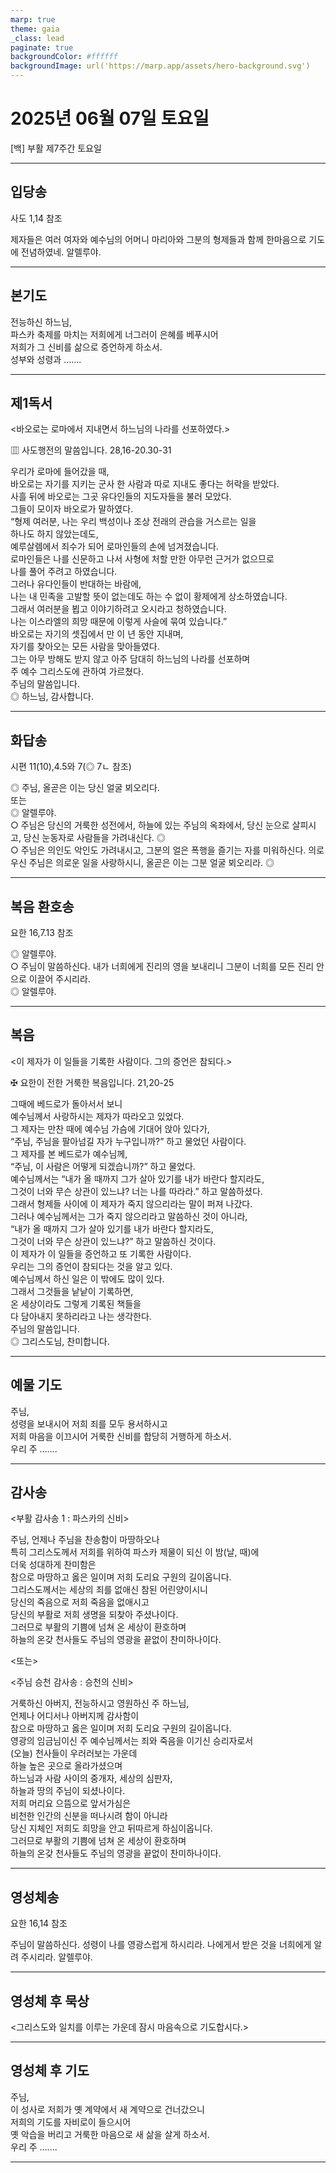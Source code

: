 ```yaml
---
marp: true
theme: gaia
_class: lead
paginate: true
backgroundColor: #ffffff
backgroundImage: url('https://marp.app/assets/hero-background.svg')
---
```


# 2025년 06월 07일 토요일

[백] 부활 제7주간 토요일  




---

## 입당송

사도 1,14 참조

제자들은 여러 여자와 예수님의 어머니 마리아와 그분의 형제들과 함께 한마음으로 기도에 전념하였네. 알렐루야.  
  


---

## 본기도

전능하신 하느님,  
파스카 축제를 마치는 저희에게 너그러이 은혜를 베푸시어  
저희가 그 신비를 삶으로 증언하게 하소서.  
성부와 성령과 …….  
  


---

## 제1독서

<바오로는 로마에서 지내면서 하느님의 나라를 선포하였다.>

▥ 사도행전의 말씀입니다. 28,16-20.30-31

우리가 로마에 들어갔을 때,  
바오로는 자기를 지키는 군사 한 사람과 따로 지내도 좋다는 허락을 받았다.  
사흘 뒤에 바오로는 그곳 유다인들의 지도자들을 불러 모았다.  
그들이 모이자 바오로가 말하였다.  
“형제 여러분, 나는 우리 백성이나 조상 전래의 관습을 거스르는 일을  
하나도 하지 않았는데도,  
예루살렘에서 죄수가 되어 로마인들의 손에 넘겨졌습니다.  
로마인들은 나를 신문하고 나서 사형에 처할 만한 아무런 근거가 없으므로  
나를 풀어 주려고 하였습니다.  
그러나 유다인들이 반대하는 바람에,  
나는 내 민족을 고발할 뜻이 없는데도 하는 수 없이 황제에게 상소하였습니다.  
그래서 여러분을 뵙고 이야기하려고 오시라고 청하였습니다.  
나는 이스라엘의 희망 때문에 이렇게 사슬에 묶여 있습니다.”  
바오로는 자기의 셋집에서 만 이 년 동안 지내며,  
자기를 찾아오는 모든 사람을 맞아들였다.  
그는 아무 방해도 받지 않고 아주 담대히 하느님의 나라를 선포하며  
주 예수 그리스도에 관하여 가르쳤다.  
주님의 말씀입니다.  
◎ 하느님, 감사합니다.  
  


---

## 화답송

시편 11(10),4.5와 7(◎ 7ㄴ 참조)

◎ 주님, 올곧은 이는 당신 얼굴 뵈오리다.  
또는  
◎ 알렐루야.  
○ 주님은 당신의 거룩한 성전에서, 하늘에 있는 주님의 옥좌에서, 당신 눈으로 살피시고, 당신 눈동자로 사람들을 가려내신다. ◎  
○ 주님은 의인도 악인도 가려내시고, 그분의 얼은 폭행을 즐기는 자를 미워하신다. 의로우신 주님은 의로운 일을 사랑하시니, 올곧은 이는 그분 얼굴 뵈오리라. ◎  
  


---

## 복음 환호송

요한 16,7.13 참조

◎ 알렐루야.  
○ 주님이 말씀하신다. 내가 너희에게 진리의 영을 보내리니 그분이 너희를 모든 진리 안으로 이끌어 주시리라.  
◎ 알렐루야.  
  


---

## 복음

<이 제자가 이 일들을 기록한 사람이다. 그의 증언은 참되다.>

✠ 요한이 전한 거룩한 복음입니다. 21,20-25

그때에 베드로가 돌아서서 보니  
예수님께서 사랑하시는 제자가 따라오고 있었다.  
그 제자는 만찬 때에 예수님 가슴에 기대어 앉아 있다가,  
“주님, 주님을 팔아넘길 자가 누구입니까?” 하고 물었던 사람이다.  
그 제자를 본 베드로가 예수님께,  
“주님, 이 사람은 어떻게 되겠습니까?” 하고 물었다.  
예수님께서는 “내가 올 때까지 그가 살아 있기를 내가 바란다 할지라도,  
그것이 너와 무슨 상관이 있느냐? 너는 나를 따라라.” 하고 말씀하셨다.  
그래서 형제들 사이에 이 제자가 죽지 않으리라는 말이 퍼져 나갔다.  
그러나 예수님께서는 그가 죽지 않으리라고 말씀하신 것이 아니라,  
“내가 올 때까지 그가 살아 있기를 내가 바란다 할지라도,  
그것이 너와 무슨 상관이 있느냐?” 하고 말씀하신 것이다.  
이 제자가 이 일들을 증언하고 또 기록한 사람이다.  
우리는 그의 증언이 참되다는 것을 알고 있다.  
예수님께서 하신 일은 이 밖에도 많이 있다.  
그래서 그것들을 낱낱이 기록하면,  
온 세상이라도 그렇게 기록된 책들을  
다 담아내지 못하리라고 나는 생각한다.  
주님의 말씀입니다.  
◎ 그리스도님, 찬미합니다.  
  


---

## 예물 기도

주님,  
성령을 보내시어 저희 죄를 모두 용서하시고  
저희 마음을 이끄시어 거룩한 신비를 합당히 거행하게 하소서.  
우리 주 …….  
  


---

## 감사송

<부활 감사송 1 : 파스카의 신비>

주님, 언제나 주님을 찬송함이 마땅하오나  
특히 그리스도께서 저희를 위하여 파스카 제물이 되신 이 밤(날, 때)에  
더욱 성대하게 찬미함은  
참으로 마땅하고 옳은 일이며 저희 도리요 구원의 길이옵니다.  
그리스도께서는 세상의 죄를 없애신 참된 어린양이시니  
당신의 죽음으로 저희 죽음을 없애시고  
당신의 부활로 저희 생명을 되찾아 주셨나이다.  
그러므로 부활의 기쁨에 넘쳐 온 세상이 환호하며  
하늘의 온갖 천사들도 주님의 영광을 끝없이 찬미하나이다.  
  
<또는>  
  
<주님 승천 감사송 : 승천의 신비>  
  
  
거룩하신 아버지, 전능하시고 영원하신 주 하느님,  
언제나 어디서나 아버지께 감사함이  
참으로 마땅하고 옳은 일이며 저희 도리요 구원의 길이옵니다.  
영광의 임금님이신 주 예수님께서는 죄와 죽음을 이기신 승리자로서  
(오늘) 천사들이 우러러보는 가운데  
하늘 높은 곳으로 올라가셨으며  
하느님과 사람 사이의 중개자, 세상의 심판자,  
하늘과 땅의 주님이 되셨나이다.  
저희 머리요 으뜸으로 앞서가심은  
비천한 인간의 신분을 떠나시려 함이 아니라  
당신 지체인 저희도 희망을 안고 뒤따르게 하심이옵니다.  
그러므로 부활의 기쁨에 넘쳐 온 세상이 환호하며  
하늘의 온갖 천사들도 주님의 영광을 끝없이 찬미하나이다.  


---

## 영성체송

요한 16,14 참조

주님이 말씀하신다. 성령이 나를 영광스럽게 하시리라. 나에게서 받은 것을 너희에게 알려 주시리라. 알렐루야.  
  


---

## 영성체 후 묵상

<그리스도와 일치를 이루는 가운데 잠시 마음속으로 기도합시다.>  


---

## 영성체 후 기도

주님,  
이 성사로 저희가 옛 계약에서 새 계약으로 건너갔으니  
저희의 기도를 자비로이 들으시어  
옛 악습을 버리고 거룩한 마음으로 새 삶을 살게 하소서.  
우리 주 …….  
  


---